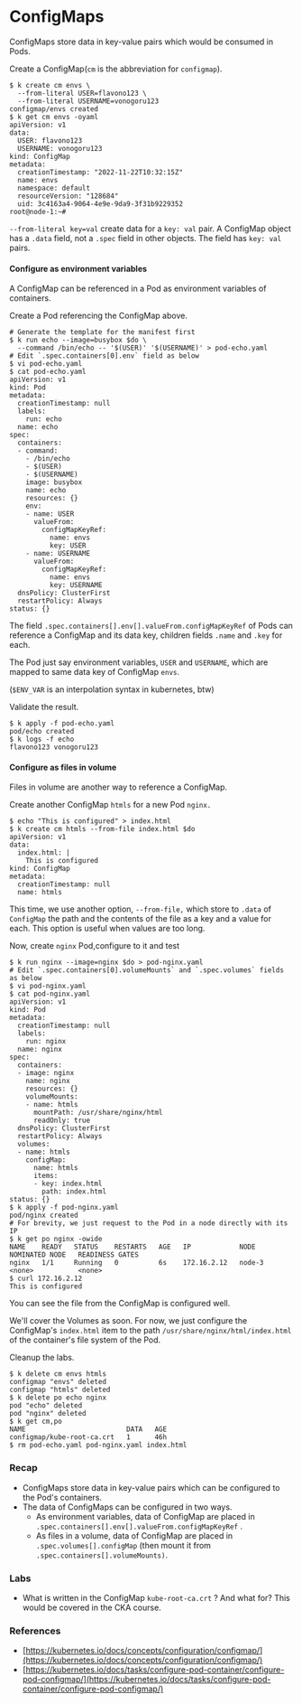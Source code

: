 # ConfigMaps

ConfigMaps store data in key-value pairs which would be consumed in Pods.

Create a ConfigMap(`cm` is the abbreviation for `configmap`).

```shell
$ k create cm envs \
  --from-literal USER=flavono123 \
  --from-literal USERNAME=vonogoru123
configmap/envs created
$ k get cm envs -oyaml
apiVersion: v1
data:
  USER: flavono123
  USERNAME: vonogoru123
kind: ConfigMap
metadata:
  creationTimestamp: "2022-11-22T10:32:15Z"
  name: envs
  namespace: default
  resourceVersion: "128684"
  uid: 3c4163a4-9064-4e9e-9da9-3f31b9229352
root@node-1:~#

```

`--from-literal key=val` create data for a `key: val` pair. A ConfigMap object has a `.data` field, not a `.spec` field in other objects. The field has `key: val` pairs.

#### Configure as environment variables

A ConfigMap can be referenced in a Pod as environment variables of containers.

Create a Pod referencing the ConfigMap above.

```shell
# Generate the template for the manifest first
$ k run echo --image=busybox $do \
  --command /bin/echo -- '$(USER)' '$(USERNAME)' > pod-echo.yaml
# Edit `.spec.containers[0].env` field as below
$ vi pod-echo.yaml
$ cat pod-echo.yaml
apiVersion: v1
kind: Pod
metadata:
  creationTimestamp: null
  labels:
    run: echo
  name: echo
spec:
  containers:
  - command:
    - /bin/echo
    - $(USER)
    - $(USERNAME)
    image: busybox
    name: echo
    resources: {}
    env:
    - name: USER
      valueFrom:
        configMapKeyRef:
          name: envs
          key: USER
    - name: USERNAME
      valueFrom:
        configMapKeyRef:
          name: envs
          key: USERNAME
  dnsPolicy: ClusterFirst
  restartPolicy: Always
status: {}

```

The field `.spec.containers[].env[].valueFrom.configMapKeyRef` of Pods can reference a ConfigMap and its data key, children fields `.name` and `.key` for each.

The Pod just say environment variables, `USER` and `USERNAME`, which are mapped to same data key of ConfigMap `envs`.

(`$ENV_VAR` is an interpolation syntax in kubernetes, btw)

Validate the result.

```shell
$ k apply -f pod-echo.yaml
pod/echo created
$ k logs -f echo
flavono123 vonogoru123
```

#### Configure as files in volume

Files in volume are another way to reference a ConfigMap.&#x20;

Create another ConfigMap `htmls` for a new Pod `nginx.`

```shell
$ echo "This is configured" > index.html
$ k create cm htmls --from-file index.html $do
apiVersion: v1
data:
  index.html: |
    This is configured
kind: ConfigMap
metadata:
  creationTimestamp: null
  name: htmls

```

This time, we use another option, `--from-file,` which store to `.data` of `ConfigMap` the path and the contents of the file as a key and a value for each. This option is useful when values are too long.

Now, create `nginx` Pod,configure to it and test

```shell
$ k run nginx --image=nginx $do > pod-nginx.yaml
# Edit `.spec.containers[0].volumeMounts` and `.spec.volumes` fields as below
$ vi pod-nginx.yaml
$ cat pod-nginx.yaml
apiVersion: v1
kind: Pod
metadata:
  creationTimestamp: null
  labels:
    run: nginx
  name: nginx
spec:
  containers:
  - image: nginx
    name: nginx
    resources: {}
    volumeMounts:
    - name: htmls
      mountPath: /usr/share/nginx/html
      readOnly: true
  dnsPolicy: ClusterFirst
  restartPolicy: Always
  volumes:
  - name: htmls
    configMap:
      name: htmls
      items:
      - key: index.html
        path: index.html
status: {}
$ k apply -f pod-nginx.yaml
pod/nginx created
# For brevity, we just request to the Pod in a node directly with its IP
$ k get po nginx -owide
NAME    READY   STATUS    RESTARTS   AGE   IP            NODE     NOMINATED NODE   READINESS GATES
nginx   1/1     Running   0          6s    172.16.2.12   node-3   <none>           <none>
$ curl 172.16.2.12
This is configured

```

You can see the file from the ConfigMap is configured well.

We'll cover the Volumes as soon. For now, we just configure the ConfigMap's `index.html` item to the path `/usr/share/nginx/html/index.html` of the container's file system of the Pod.

Cleanup the labs.

```shell
$ k delete cm envs htmls
configmap "envs" deleted
configmap "htmls" deleted
$ k delete po echo nginx
pod "echo" deleted
pod "nginx" deleted
$ k get cm,po
NAME                         DATA   AGE
configmap/kube-root-ca.crt   1      46h
$ rm pod-echo.yaml pod-nginx.yaml index.html
```

### Recap

* ConfigMaps store data in key-value pairs which can be configured to the Pod's containers.
* The data of ConfigMaps can be configured in two ways.
  * As environment variables, data of ConfigMap are placed in `.spec.containers[].env[].valueFrom.configMapKeyRef` .
  * As files in a volume, data of ConfigMap are placed in `.spec.volumes[].configMap` (then mount it from `.spec.containers[].volumeMounts)`.

### Labs

* What is written in the ConfigMap `kube-root-ca.crt` ? And what for? This would be covered in the CKA  course.

### References

* [https://kubernetes.io/docs/concepts/configuration/configmap/](https://kubernetes.io/docs/concepts/configuration/configmap/)
* [https://kubernetes.io/docs/tasks/configure-pod-container/configure-pod-configmap/](https://kubernetes.io/docs/tasks/configure-pod-container/configure-pod-configmap/)
